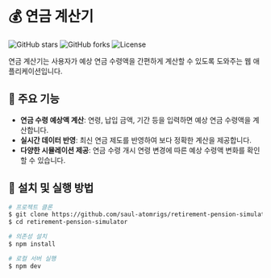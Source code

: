 # 💰 연금 계산기

![GitHub stars](https://img.shields.io/github/stars/saul-atomrigs/retirement-pension-simulator?style=social)
![GitHub forks](https://img.shields.io/github/forks/saul-atomrigs/retirement-pension-simulator?style=social)
![License](https://img.shields.io/github/license/saul-atomrigs/retirement-pension-simulator)

연금 계산기는 사용자가 예상 연금 수령액을 간편하게 계산할 수 있도록 도와주는 웹 애플리케이션입니다.

## 🚀 주요 기능
- **연금 수령 예상액 계산**: 연령, 납입 금액, 기간 등을 입력하면 예상 연금 수령액을 계산합니다.
- **실시간 데이터 반영**: 최신 연금 제도를 반영하여 보다 정확한 계산을 제공합니다.
- **다양한 시뮬레이션 제공**: 연금 수령 개시 연령 변경에 따른 예상 수령액 변화를 확인할 수 있습니다.

## 📝 설치 및 실행 방법
```bash
# 프로젝트 클론
$ git clone https://github.com/saul-atomrigs/retirement-pension-simulator.git
$ cd retirement-pension-simulator

# 의존성 설치
$ npm install

# 로컬 서버 실행
$ npm dev
